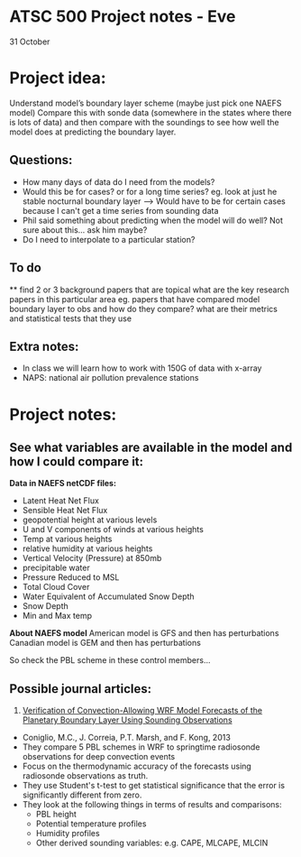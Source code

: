 # ATSC 500 Project notes - Eve

31 October


# Project idea:
Understand model’s boundary layer scheme (maybe just pick one NAEFS model)
Compare this with sonde data (somewhere in the states where there is lots of data) and then compare with the soundings to see how well the model does at predicting the boundary layer.


## Questions:
- How many days of data do I need from the models?
- Would this be for cases? or for a long time series? eg. look at just he stable nocturnal boundary layer
  --> Would have to be for certain cases because I can't get a time series from sounding data
- Phil said something about predicting when the model will do well? Not sure about this… ask him maybe?
- Do I need to interpolate to a particular station?


## To do 
** find 2 or 3 background papers that are topical 
what are the key research papers in this particular area
eg. papers that have compared model boundary layer to obs and how do they compare? what are their metrics and statistical tests that they use


## Extra notes:
- In class we will learn how to work with 150G of data with x-array
- NAPS: national air pollution prevalence stations



# Project notes:

## See what variables are available in the model and how I could compare it:

**Data in NAEFS netCDF files:**
- Latent Heat Net Flux
- Sensible Heat Net Flux
- geopotential height at various levels
- U and V components of winds at various heights
- Temp at various heights
- relative humidity at various heights
- Vertical Velocity (Pressure) at 850mb
- precipitable water
- Pressure Reduced to MSL
- Total Cloud Cover
- Water Equivalent of Accumulated Snow Depth
- Snow Depth
- Min and Max temp


**About NAEFS model**
American model is GFS and then has perturbations
Canadian model is GEM and then has perturbations

So check the PBL scheme in these control members...




## Possible journal articles:
1. [Verification of Convection-Allowing WRF Model Forecasts of the Planetary Boundary Layer Using Sounding Observations](https://journals.ametsoc.org/doi/full/10.1175/WAF-D-12-00103.1)
  - Coniglio, M.C., J. Correia, P.T. Marsh, and F. Kong, 2013
  - They compare 5 PBL schemes in WRF to springtime radiosonde observations for deep convection events
  - Focus on the thermodynamic accuracy of the forecasts using radiosonde observations as truth.
  - They use Student's t-test to get statistical significance that the error is significantly different from zero. 
  - They look at the following things in terms of results and comparisons:
    * PBL height
    * Potential temperature profiles
    * Humidity profiles
    * Other derived sounding variables: e.g. CAPE, MLCAPE, MLCIN

